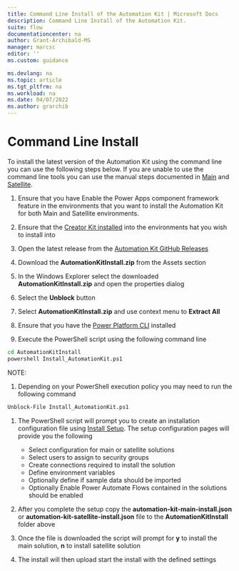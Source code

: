 ```yaml
---
title: Command Line Install of the Automation Kit | Microsoft Docs
description: Command Line Install of the Automation Kit.
suite: flow
documentationcenter: na
author: Grant-Archibald-MS
manager: marcsc
editor: ''
ms.custom: guidance

ms.devlang: na
ms.topic: article
ms.tgt_pltfrm: na
ms.workload: na
ms.date: 04/07/2022
ms.author: grarchib
---
```


# Command Line Install

To install the latest version of the Automation Kit using the command line you can use the following steps below. If you are unable to use the command line tools you can use the manual steps documented in [Main](./main.md) and [Satellite](./satellite.md).

1. Ensure that you have <a ref='/power-apps/developer/component-framework/component-framework-for-canvas-apps#enable-the-power-apps-component-framework-feature' target="_blank">Enable the Power Apps component framework feature</a> in the environments that you want to install the Automation Kit for both Main and Satellite environments.

1. Ensure that the <a href="https://appsource.microsoft.com/product/dynamics-365/microsoftpowercatarch.creatorkit1?tab=Reviews" target="_blank">Creator Kit installed</a> into the environments hat you wish to install into

1. Open the latest release from the <a href="https://github.com/microsoft/powercat-automation-kit/releases" target="_blank">Automation Kit GitHub Releases</a>

1. Download the **AutomationKitInstall.zip** from the Assets section

1. In the Windows Explorer select the downloaded **AutomationKitInstall.zip** and open the properties dialog

1. Select the **Unblock** button

1. Select **AutomationKitInstall.zip** and use context menu to **Extract All**

1. Ensure that you have the <a href="/power-platform/developer/cli/introduction" target="_blank">Power Platform CLI</a> installed

1. Execute the PowerShell script using the following command line

```cmd
cd AutomationKitInstall
powershell Install_AutomationKit.ps1
```

NOTE:

1. Depending on your PowerShell execution policy you may need to run the following command

```cmd
Unblock-File Install_AutomationKit.ps1
```

1. The PowerShell script will prompt you to create an installation configuration file using [Install Setup](/get-started/setup). The setup configuration pages will provide you the following

    - Select configuration for main or satellite solutions
    - Select users to assign to security groups
    - Create connections required to install the solution
    - Define environment variables
    - Optionally define if sample data should be imported
    - Optionally Enable Power Automate Flows contained in the solutions should be enabled

1. After you complete the setup copy the **automation-kit-main-install.json** or **automation-kit-satellite-install.json** file to the **AutomationKitInstall** folder above

1. Once the file is downloaded the script will prompt for **y** to install the main solution, **n** to install satellite solution

1. The install will then upload start the install with the defined settings
